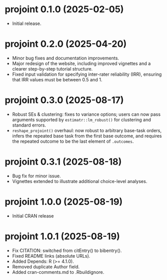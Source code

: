 # projoint 0.1.0 (2025-02-05)

- Initial release.

# projoint 0.2.0 (2025-04-20)

- Minor bug fixes and documentation improvements.
- Major redesign of the website, including improved vignettes and a clearer step-by-step tutorial structure.
- Fixed input validation for specifying inter-rater reliability (IRR), ensuring that IRR values must be between 0.5 and 1.

# projoint 0.3.0 (2025-08-17)

- Robust SEs & clustering: fixes to variance options; users can now pass arguments supported by `estimatr::lm_robust()` for clustering and standard errors.
- `reshape_projoint()` overhaul: now robust to arbitrary base-task orders, infers the repeated base task from the first base outcome, and requires the repeated outcome to be the last element of `.outcomes`.

# projoint 0.3.1 (2025-08-18)

- Bug fix for minor issue.  
- Vignettes extended to illustrate additional choice-level analyses.  

# projoint 1.0.0 (2025-08-19)

- Initial CRAN release

# projoint 1.0.1 (2025-08-19)

* Fix CITATION: switched from citEntry() to bibentry().
* Fixed README links (absolute URLs).
* Added Depends: R (>= 4.1.0).
* Removed duplicate Author field.
* Added cran-comments.md to .Rbuildignore.
